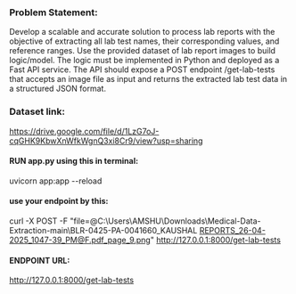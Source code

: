 ### Problem Statement:

Develop a scalable and accurate solution to process lab reports with the objective of extracting all lab test
names, their corresponding values, and reference ranges. Use the provided dataset of lab report images to
build logic/model.
The logic must be implemented in Python and deployed as a Fast API service. The API should expose a
POST endpoint /get-lab-tests that accepts an image file as input and returns the extracted lab test data in a
structured JSON format.

### Dataset link:

https://drive.google.com/file/d/1LzG7oJ-cqGHK9KbwXnWfkWgnQ3xi8Cr9/view?usp=sharing

#### RUN app.py using this in terminal:

uvicorn app:app --reload

#### use your endpoint by this:

curl -X POST -F "file=@C:\Users\AMSHU\Downloads\Medical-Data-Extraction-main\BLR-0425-PA-0041660_KAUSHAL REPORTS_26-04-2025_1047-39_PM@F.pdf_page_9.png" http://127.0.0.1:8000/get-lab-tests

#### ENDPOINT URL:

http://127.0.0.1:8000/get-lab-tests

